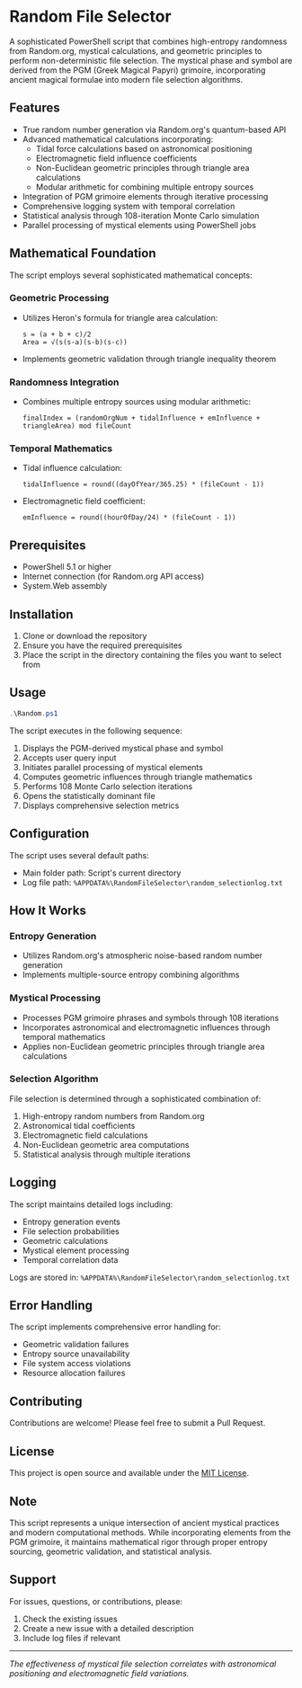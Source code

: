 # Random File Selector

A sophisticated PowerShell script that combines high-entropy randomness from Random.org, mystical calculations, and geometric principles to perform non-deterministic file selection. The mystical phase and symbol are derived from the PGM (Greek Magical Papyri) grimoire, incorporating ancient magical formulae into modern file selection algorithms.

## Features

- True random number generation via Random.org's quantum-based API
- Advanced mathematical calculations incorporating:
  - Tidal force calculations based on astronomical positioning
  - Electromagnetic field influence coefficients
  - Non-Euclidean geometric principles through triangle area calculations
  - Modular arithmetic for combining multiple entropy sources
- Integration of PGM grimoire elements through iterative processing
- Comprehensive logging system with temporal correlation
- Statistical analysis through 108-iteration Monte Carlo simulation
- Parallel processing of mystical elements using PowerShell jobs

## Mathematical Foundation

The script employs several sophisticated mathematical concepts:

### Geometric Processing
- Utilizes Heron's formula for triangle area calculation:
  ```
  s = (a + b + c)/2
  Area = √(s(s-a)(s-b)(s-c))
  ```
- Implements geometric validation through triangle inequality theorem

### Randomness Integration
- Combines multiple entropy sources using modular arithmetic:
  ```
  finalIndex = (randomOrgNum + tidalInfluence + emInfluence + triangleArea) mod fileCount
  ```

### Temporal Mathematics
- Tidal influence calculation:
  ```
  tidalInfluence = round((dayOfYear/365.25) * (fileCount - 1))
  ```
- Electromagnetic field coefficient:
  ```
  emInfluence = round((hourOfDay/24) * (fileCount - 1))
  ```

## Prerequisites

- PowerShell 5.1 or higher
- Internet connection (for Random.org API access)
- System.Web assembly

## Installation

1. Clone or download the repository
2. Ensure you have the required prerequisites
3. Place the script in the directory containing the files you want to select from

## Usage

```powershell
.\Random.ps1
```

The script executes in the following sequence:
1. Displays the PGM-derived mystical phase and symbol
2. Accepts user query input
3. Initiates parallel processing of mystical elements
4. Computes geometric influences through triangle mathematics
5. Performs 108 Monte Carlo selection iterations
6. Opens the statistically dominant file
7. Displays comprehensive selection metrics

## Configuration

The script uses several default paths:
- Main folder path: Script's current directory
- Log file path: `%APPDATA%\RandomFileSelector\random_selectionlog.txt`

## How It Works

### Entropy Generation
- Utilizes Random.org's atmospheric noise-based random number generation
- Implements multiple-source entropy combining algorithms

### Mystical Processing
- Processes PGM grimoire phrases and symbols through 108 iterations
- Incorporates astronomical and electromagnetic influences through temporal mathematics
- Applies non-Euclidean geometric principles through triangle area calculations

### Selection Algorithm
File selection is determined through a sophisticated combination of:
1. High-entropy random numbers from Random.org
2. Astronomical tidal coefficients
3. Electromagnetic field calculations
4. Non-Euclidean geometric area computations
5. Statistical analysis through multiple iterations

## Logging

The script maintains detailed logs including:
- Entropy generation events
- File selection probabilities
- Geometric calculations
- Mystical element processing
- Temporal correlation data

Logs are stored in: `%APPDATA%\RandomFileSelector\random_selectionlog.txt`

## Error Handling

The script implements comprehensive error handling for:
- Geometric validation failures
- Entropy source unavailability
- File system access violations
- Resource allocation failures

## Contributing

Contributions are welcome! Please feel free to submit a Pull Request.

## License

This project is open source and available under the [MIT License](LICENSE).

## Note

This script represents a unique intersection of ancient mystical practices and modern computational methods. While incorporating elements from the PGM grimoire, it maintains mathematical rigor through proper entropy sourcing, geometric validation, and statistical analysis.

## Support

For issues, questions, or contributions, please:
1. Check the existing issues
2. Create a new issue with a detailed description
3. Include log files if relevant

---

*The effectiveness of mystical file selection correlates with astronomical positioning and electromagnetic field variations.*
